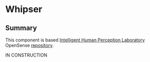 ﻿# Whipser

## Summary
This component is based [Intelligent Human Perception Laboratory](https://www.ihp-lab.org/) OpenSense [repository](https://github.com/ihp-lab/OpenSense/tree/master/Components/Whisper.NET).


IN CONSTRUCTION